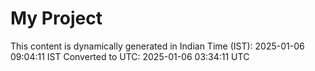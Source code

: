 # My Project

This content is dynamically generated in Indian Time (IST): 2025-01-06 09:04:11 IST
Converted to UTC: 2025-01-06 03:34:11 UTC
